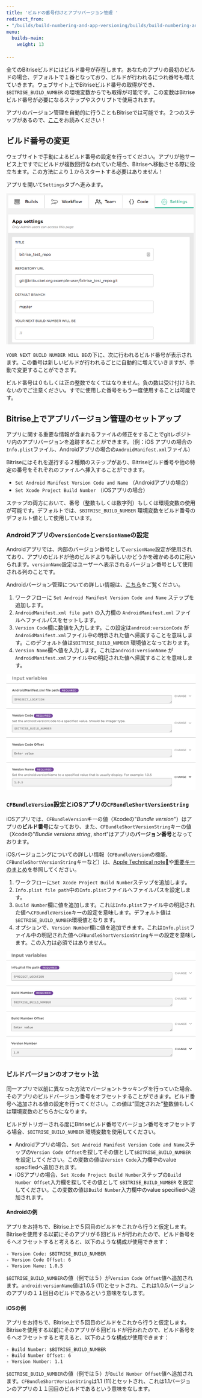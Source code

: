 ```yaml
---
title: 'ビルドの番号付けとアプリバージョン管理 '
redirect_from:
- "/builds/build-numbering-and-app-versioning/builds/build-numbering-and-app-versioning"
menu:
  builds-main:
    weight: 13

---
```

全てのBitriseビルドにはビルド番号が存在します。あなたのアプリの最初のビルドの場合、デフォルトで１番となっており、ビルドが行われるにつれ番号も増えていきます。ウェブサイト上でBitriseビルド番号の取得ができ、 `$BITRISE_BUILD_NUMBER` の環境変数からでも取得が可能です。この変数はBitriseビルド番号が必要になるステップやスクリプトで使用されます。

アプリのバージョン管理を自動的に行うこともBitriseでは可能です。２つのステップがあるので、[ここ](builds/build-numbering-and-app-versioning#Set-up-app-versioning-automatically-on-Bitrise)をお読みください！

## ビルド番号の変更

ウェブサイトで手動によるビルド番号の設定を行ってください。アプリが他サービス上ですでにビルドが複数回行なわれていた場合、Bitriseへ移動させる際に役立ちます。この方法により１からスタートする必要はありません！

アプリを開いて`Settings`タブへ進みます。

![build numbering](/img/builds/build-numbering.png)

`YOUR NEXT BUILD NUMBER WILL BE`の下に、次に行われるビルド番号が表示されます。この番号は新しいビルドが行われるごとに自動的に増えていきますが、手動で変更することができます。

ビルド番号は０もしくは正の整数でなくてはなりません。負の数は受け付けられないのでご注意ください。すでに使用した番号をもう一度使用することは可能です。

## Bitrise上でアプリバージョン管理のセットアップ

アプリに関する重要な情報が含まれるファイルの修正をすることでgitレポジトリ内のアプリバージョンを追跡することができます。（例：iOS アプリの場合の`Info.plist`ファイル、Androidアプリの場合の`AndroidManifest.xml`ファイル）

Bitriseにはそれを遂行する２種類のステップがあり、Bitriseビルド番号や他の特定の番号をそれぞれのファイルへ挿入することができます。

* `Set Android Manifest Version Code and Name` （Androidアプリの場合）
* `Set Xcode Project Build Number` （iOSアプリの場合）

ステップの両方において、番号（整数もしくは数字列）もしくは環境変数の使用が可能です。デフォルトでは、`$BITRISE_BUILD_NUMBER` 環境変数をビルド番号のデフォルト値として使用しています。

### Androidアプリの`versionCode`と`versionName`の設定

Androidアプリでは、内部のバージョン番号として`versionName`設定が使用されており、アプリのビルドが他のビルドよりも新しいかどうかを確かめるのに用いられます。`versionName`設定はユーザーへ表示されるバージョン番号として使用される列のことです。

Androidバージョン管理についての詳しい情報は、[こちら](https://developer.android.com/studio/publish/versioning)をご覧ください。

1. ワークフローに `Set Android Manifest Version Code and Name` ステップを追加します。
2. `AndroidManifest.xml file path` の入力欄の `AndroidManifest.xml` ファイルへファイルパスをセットします。
3. `Version Code`欄に数値を入力します。この設定は`android:versionCode` が`AndroidManifest.xml`ファイル中の明示された値へ帰属することを意味します。このデフォルト値は`$BITRISE_BUILD_NUMBER` 環境値となっております。
4. `Version Name`欄へ値を入力します。これは`android:versionName` が`AndroidManifest.xml`ファイル中の明記された値へ帰属することを意味します。

![Set android version](/img/builds/set-android-version.png)

### `CFBundleVersion`設定とiOSアプリの`CFBundleShortVersionString`

iOSアプリでは、`CFBundleVersion`キーの値（Xcodeの"_Bundle version_"）はアプリの**ビルド番号**になっており、また、`CFBundleShortVersionString`キーの値（Xcodeの"_Bundle versions string_, short"はアプリの**バージョン番号**となっております。

iOSバージョニングについての詳しい情報（`CFBundleVersion`の機能、`CFBundleShortVersionString`キーなど）は、[Apple Technical note](https://developer.apple.com/library/archive/technotes/tn2420/_index.html)や[重要キーのまとめ](https://developer.apple.com/library/archive/documentation/General/Reference/InfoPlistKeyReference/Articles/CoreFoundationKeys.html)を参照してください。

1. ワークフローに`Set Xcode Project Build Number`ステップを追加します。
2. `Info.plist file path`中の`Info.plist`ファイルへファイルパスを設定します。
3. `Build Number`欄に値を追加します。これは`Info.plist`ファイル中の明記された値へ`CFBundleVersion`キーの設定を意味します。デフォルト値は`$BITRISE_BUILD_NUMBER`環境値となります。
4. オプションで、`Version Number`欄に値を追加できます。これは`Info.plist`ファイル中の明記された値へ`CFBundleShortVersionString`キーの設定を意味します。この入力は必須ではありません。

![Set iOS version](/img/builds/set-ios-version.png)

### ビルドバージョンのオフセット法

同一アプリで以前に異なった方法でバージョントラッキングを行っていた場合、そのアプリのビルドバージョン番号をオフセットすることができます。ビルド番号へ追加される値の設定を行ってください。この値は”固定された”整数値もしくは環境変数のどちらかになります。

ビルドがトリガーされる度にBitriseビルド番号でバージョン番号をオフセットする場合、`$BITRISE_BUILD_NUMBER` 環境変数を使用してください。

* Androidアプリの場合、`Set Android Manifest Version Code and Name`ステップの`Version Code Offset`を探してその値として`$BITRISE_BUILD_NUMBER` を設定してください。この変数の値は`Version Code`入力欄中のvalue specifiedへ追加されます。
* iOSアプリの場合、`Set Xcode Project Build Number`ステップの`Build Number Offset`入力欄を探してその値として `$BITRISE_BUILD_NUMBER` を設定してください。この変数の値は`Build Number`入力欄中のvalue specifiedへ追加されます。

#### Androidの例

アプリをお持ちで、Bitrise上で５回目のビルドをこれから行うと仮定します。Bitriseを使用する以前にそのアプリが６回ビルドが行われたので、ビルド番号を６へオフセットすると考えると、以下のような構成が使用できます：

    - Version Code: $BITRISE_BUILD_NUMBER
    - Version Code Offset: 6
    - Version Name: 1.0.5

`$BITRISE_BUILD_NUMBER`の値（例では５）が`Version Code Offset`値へ追加されます。`android:versionName`値は1.0.5 (11)とセットされ、これは1.0.5バージョンのアプリの１１回目のビルドであるという意味をなします。

#### iOSの例

アプリをお持ちで、Bitrise上で５回目のビルドをこれから行うと仮定します。Bitriseを使用する以前にそのアプリが６回ビルドが行われたので、ビルド番号を６へオフセットすると考えると、以下のような構成が使用できます：

    - Build Number: $BITRISE_BUILD_NUMBER
    - Build Number Offset: 6
    - Version Number: 1.1

`$BITRISE_BUILD_NUMBER`の値（例では５）が`Build Number Offset`値へ追加されます。`CFBundleShortVersionString`は1.1 (11)とセットされ、これは1.1バージョンのアプリの１１回目のビルドであるという意味をなします。